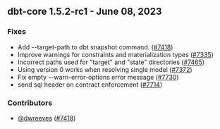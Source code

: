 ## dbt-core 1.5.2-rc1 - June 08, 2023

### Fixes

- Add --target-path to dbt snapshot command. ([#7418](https://github.com/dbt-labs/dbt-core/issues/7418))
- Improve warnings for constraints and materialization types ([#7335](https://github.com/dbt-labs/dbt-core/issues/7335))
- Incorrect paths used for "target" and "state" directories ([#7465](https://github.com/dbt-labs/dbt-core/issues/7465))
- Using version 0 works when resolving single model ([#7372](https://github.com/dbt-labs/dbt-core/issues/7372))
- Fix empty --warn-error-options error message ([#7730](https://github.com/dbt-labs/dbt-core/issues/7730))
- send sql header on contract enforcement ([#7714](https://github.com/dbt-labs/dbt-core/issues/7714))

### Contributors
- [@dwreeves](https://github.com/dwreeves) ([#7418](https://github.com/dbt-labs/dbt-core/issues/7418))
